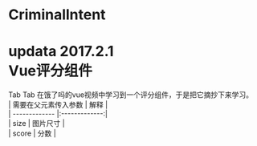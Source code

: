 # Criminallntent
updata 2017.2.1  
Vue评分组件
=
Tab Tab 在饿了吗的vue视频中学习到一个评分组件，于是把它摘抄下来学习。  
| 需要在父元素传入参数        | 解释           |  
| ------------- |:-------------:|  
| size      | 图片尺寸 |  
| score     | 分数      |   


